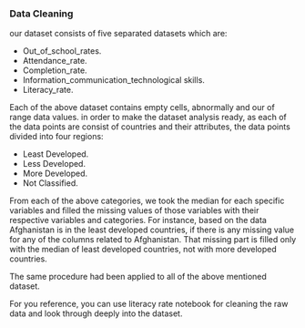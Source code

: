 ### Data Cleaning
our dataset consists of five separated datasets which are:

- Out_of_school_rates.
- Attendance_rate.
- Completion_rate.
- Information_communication_technological skills.
- Literacy_rate.

Each of the above dataset contains empty cells, abnormally and our of range data values. in order to make the dataset analysis ready, as each of the data points are consist of countries and their attributes, the data points divided into four regions:

- Least Developed.
- Less Developed.
- More Developed.
- Not Classified.
  
From each of the above categories, we took the median for each specific variables and filled the missing values of those variables with their respective variables and categories. For instance, based on the data Afghanistan is in the least developed countries, if there is any missing value for any of the columns related to Afghanistan. That missing part is filled only with the median of least developed countries, not with more developed countries.

The same procedure had been applied to all of the above mentioned dataset.

For you reference, you can use literacy rate notebook for cleaning the raw data and look through deeply into the dataset.
